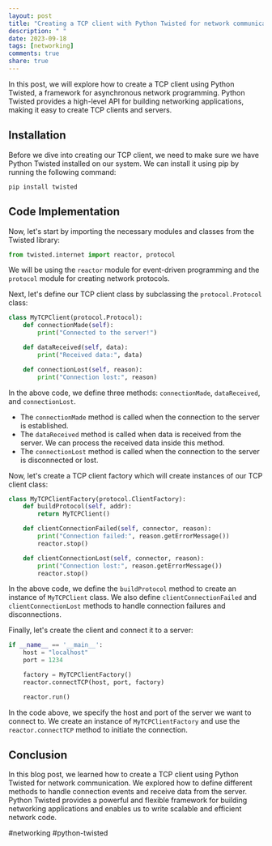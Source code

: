 ```yaml
---
layout: post
title: "Creating a TCP client with Python Twisted for network communication"
description: " "
date: 2023-09-18
tags: [networking]
comments: true
share: true
---
```


In this post, we will explore how to create a TCP client using Python Twisted, a framework for asynchronous network programming. Python Twisted provides a high-level API for building networking applications, making it easy to create TCP clients and servers.

## Installation
Before we dive into creating our TCP client, we need to make sure we have Python Twisted installed on our system. We can install it using pip by running the following command:

```
pip install twisted
```

## Code Implementation

Now, let's start by importing the necessary modules and classes from the Twisted library:

```python
from twisted.internet import reactor, protocol
```

We will be using the `reactor` module for event-driven programming and the `protocol` module for creating network protocols.

Next, let's define our TCP client class by subclassing the `protocol.Protocol` class:

```python
class MyTCPClient(protocol.Protocol):
    def connectionMade(self):
        print("Connected to the server!")

    def dataReceived(self, data):
        print("Received data:", data)

    def connectionLost(self, reason):
        print("Connection lost:", reason)
```

In the above code, we define three methods: `connectionMade`, `dataReceived`, and `connectionLost`. 

- The `connectionMade` method is called when the connection to the server is established.
- The `dataReceived` method is called when data is received from the server. We can process the received data inside this method.
- The `connectionLost` method is called when the connection to the server is disconnected or lost.

Now, let's create a TCP client factory which will create instances of our TCP client class:

```python
class MyTCPClientFactory(protocol.ClientFactory):
    def buildProtocol(self, addr):
        return MyTCPClient()

    def clientConnectionFailed(self, connector, reason):
        print("Connection failed:", reason.getErrorMessage())
        reactor.stop()

    def clientConnectionLost(self, connector, reason):
        print("Connection lost:", reason.getErrorMessage())
        reactor.stop()
```

In the above code, we define the `buildProtocol` method to create an instance of `MyTCPClient` class. We also define `clientConnectionFailed` and `clientConnectionLost` methods to handle connection failures and disconnections.

Finally, let's create the client and connect it to a server:

```python
if __name__ == '__main__':
    host = "localhost"
    port = 1234

    factory = MyTCPClientFactory()
    reactor.connectTCP(host, port, factory)

    reactor.run()
```

In the code above, we specify the host and port of the server we want to connect to. We create an instance of `MyTCPClientFactory` and use the `reactor.connectTCP` method to initiate the connection.

## Conclusion

In this blog post, we learned how to create a TCP client using Python Twisted for network communication. We explored how to define different methods to handle connection events and receive data from the server. Python Twisted provides a powerful and flexible framework for building networking applications and enables us to write scalable and efficient network code.

#networking #python-twisted